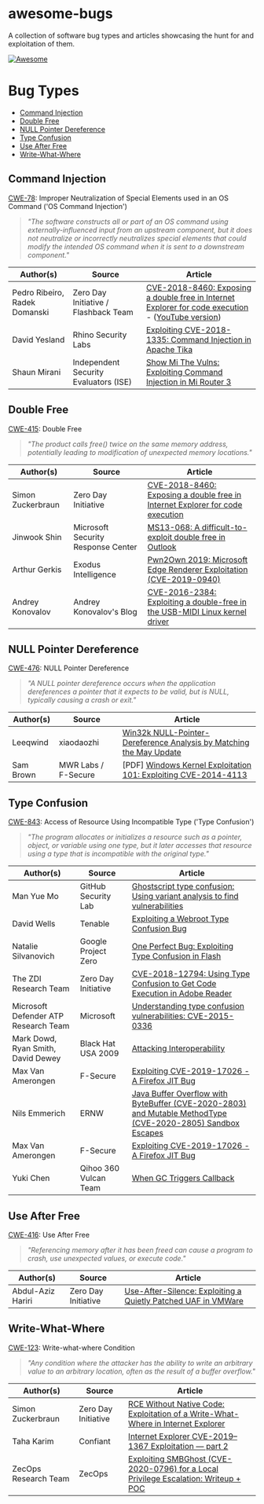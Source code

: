 # awesome-bugs
A collection of software bug types and articles showcasing the hunt for and exploitation of them.

[![Awesome](https://awesome.re/badge.svg)](https://awesome.re)


# Bug Types
* [Command Injection](#command-injection)
* [Double Free](#double-free)
* [NULL Pointer Dereference](#null-pointer-dereference)
* [Type Confusion](#type-confusion)
* [Use After Free](#use-after-free)
* [Write-What-Where](#write-what-where)


## Command Injection
[CWE-78](https://cwe.mitre.org/data/definitions/78.html): Improper Neutralization of Special Elements used in an OS Command ('OS Command Injection')

> *"The software constructs all or part of an OS command using externally-influenced input from an upstream component, but it does not neutralize or incorrectly neutralizes special elements that could modify the intended OS command when it is sent to a downstream component."*

| Author(s) | Source | Article |
| --- | --- | --- |
| Pedro Ribeiro, Radek Domanski | Zero Day Initiative / Flashback Team | [CVE-2018-8460: Exposing a double free in Internet Explorer for code execution](https://www.thezdi.com/blog/2020/4/6/exploiting-the-tp-link-archer-c7-at-pwn2own-tokyo) - ([YouTube version](https://www.youtube.com/watch?v=zjafMP7EgEA)) |
| David Yesland | Rhino Security Labs | [Exploiting CVE-2018-1335: Command Injection in Apache Tika](https://rhinosecuritylabs.com/application-security/exploiting-cve-2018-1335-apache-tika/) |
| Shaun Mirani | Independent Security Evaluators (ISE) | [Show Mi The Vulns: Exploiting Command Injection in Mi Router 3](https://blog.securityevaluators.com/show-mi-the-vulns-exploiting-command-injection-in-mi-router-3-55c6bcb48f09) |

## Double Free
[CWE-415](https://cwe.mitre.org/data/definitions/415.html): Double Free

> *"The product calls free() twice on the same memory address, potentially leading to modification of unexpected memory locations."*

| Author(s) | Source | Article |
| --- | --- | --- |
| Simon Zuckerbraun | Zero Day Initiative | [CVE-2018-8460: Exposing a double free in Internet Explorer for code execution](https://www.thezdi.com/blog/2018/10/18/cve-2018-8460-exposing-a-double-free-in-internet-explorer-for-code-execution) |
| Jinwook Shin | Microsoft Security Response Center | [MS13-068: A difficult-to-exploit double free in Outlook](https://msrc-blog.microsoft.com/2013/09/10/ms13-068-a-difficult-to-exploit-double-free-in-outlook/) |
| Arthur Gerkis | Exodus Intelligence | [Pwn2Own 2019: Microsoft Edge Renderer Exploitation (CVE-2019-0940)](https://blog.exodusintel.com/2019/05/19/pwn2own-2019-microsoft-edge-renderer-exploitation-cve-2019-9999-part-1/) |
| Andrey Konovalov | Andrey Konovalov's Blog | [CVE-2016-2384: Exploiting a double-free in the USB-MIDI Linux kernel driver](https://xairy.github.io/blog/2016/cve-2016-2384) |


## NULL Pointer Dereference
[CWE-476](https://cwe.mitre.org/data/definitions/476.html): NULL Pointer Dereference

> *"A NULL pointer dereference occurs when the application dereferences a pointer that it expects to be valid, but is NULL, typically causing a crash or exit."*

| Author(s) | Source | Article |
| --- | --- | --- |
| Leeqwind | xiaodaozhi | [Win32k NULL-Pointer-Dereference Analysis by Matching the May Update](https://xiaodaozhi.com/exploit/156.html) |
| Sam Brown | MWR Labs / F-Secure | [PDF] [Windows Kernel Exploitation 101: Exploiting CVE-2014-4113](https://labs.f-secure.com/assets/BlogFiles/mwri-lab-exploiting-cve-2014-4113.pdf) |


## Type Confusion
[CWE-843](https://cwe.mitre.org/data/definitions/843.html): Access of Resource Using Incompatible Type ('Type Confusion')

> *"The program allocates or initializes a resource such as a pointer, object, or variable using one type, but it later accesses that resource using a type that is incompatible with the original type."*

| Author(s) | Source | Article |
| --- | --- | --- |
| Man Yue Mo | GitHub Security Lab| [Ghostscript type confusion: Using variant analysis to find vulnerabilities](https://securitylab.github.com/research/ghostscript-type-confusion) |
| David Wells | Tenable | [Exploiting a Webroot Type Confusion Bug](https://medium.com/tenable-techblog/exploiting-a-webroot-type-confusion-bug-215308145e32) |
| Natalie Silvanovich | Google Project Zero | [One Perfect Bug: Exploiting Type Confusion in Flash](https://googleprojectzero.blogspot.com/2015/07/one-perfect-bug-exploiting-type_20.html) |
| The ZDI Research Team | Zero Day Initiative | [CVE-2018-12794: Using Type Confusion to Get Code Execution in Adobe Reader](https://www.thezdi.com/blog/2018/9/18/cve-2018-12794-using-type-confusion-to-get-code-execution-in-adobe-reader) |
| Microsoft Defender ATP Research Team | Microsoft | [Understanding type confusion vulnerabilities: CVE-2015-0336](https://www.microsoft.com/security/blog/2015/06/17/understanding-type-confusion-vulnerabilities-cve-2015-0336/?source=mmpc) |
| Mark Dowd, Ryan Smith, David Dewey | Black Hat USA 2009 | [Attacking Interoperability](http://hustlelabs.com/stuff/bh2009_dowd_smith_dewey.pdf) |
| Max Van Amerongen | F-Secure | [Exploiting CVE-2019-17026 - A Firefox JIT Bug](https://labs.f-secure.com/blog/exploiting-cve-2019-17026-a-firefox-jit-bug/) |
| Nils Emmerich | ERNW | [Java Buffer Overflow with ByteBuffer (CVE-2020-2803) and Mutable MethodType (CVE-2020-2805) Sandbox Escapes](https://insinuator.net/2020/09/java-buffer-overflow-with-bytebuffer-cve-2020-2803-and-mutable-methodtype-cve-2020-2805-sandbox-escapes/) |
| Max Van Amerongen | F-Secure | [Exploiting CVE-2019-17026 - A Firefox JIT Bug](https://labs.f-secure.com/blog/exploiting-cve-2019-17026-a-firefox-jit-bug/) |
| Yuki Chen | Qihoo 360 Vulcan Team | [When GC Triggers Callback](https://paper.seebug.org/1032/#case-3-type-confusion-in-jit-engine) |


## Use After Free
[CWE-416](https://cwe.mitre.org/data/definitions/416.html): Use After Free

> *"Referencing memory after it has been freed can cause a program to crash, use unexpected values, or execute code."*

| Author(s) | Source | Article |
| --- | --- | --- |
| Abdul-Aziz Hariri | Zero Day Initiative | [Use-After-Silence: Exploiting a Quietly Patched UAF in VMWare](https://www.thezdi.com/blog/2017/6/26/use-after-silence-exploiting-a-quietly-patched-uaf-in-vmware) |


## Write-What-Where
[CWE-123](https://cwe.mitre.org/data/definitions/123.html): Write-what-where Condition

> *"Any condition where the attacker has the ability to write an arbitrary value to an arbitrary location, often as the result of a buffer overflow."*

| Author(s) | Source | Article |
| --- | --- | --- |
| Simon Zuckerbraun | Zero Day Initiative | [RCE Without Native Code: Exploitation of a Write-What-Where in Internet Explorer](https://www.thezdi.com/blog/2019/5/21/rce-without-native-code-exploitation-of-a-write-what-where-in-internet-explorer) |
| Taha Karim | Confiant | [Internet Explorer CVE-2019–1367 Exploitation — part 2](https://blog.confiant.com/internet-explorer-cve-2019-1367-exploitation-part-2-8143242b5780) |
| ZecOps Research Team | ZecOps | [Exploiting SMBGhost (CVE-2020-0796) for a Local Privilege Escalation: Writeup + POC](https://blog.zecops.com/vulnerabilities/exploiting-smbghost-cve-2020-0796-for-a-local-privilege-escalation-writeup-and-poc/) |
